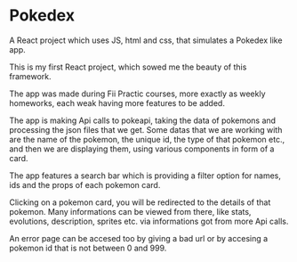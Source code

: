 # Pokedex

A React project which uses JS, html and css, that simulates a Pokedex like app.

This is my first React project, which sowed me the beauty of this framework.

The app was made during Fii Practic courses, more exactly as weekly homeworks, each weak having more features to be added.

The app is making Api calls to pokeapi, taking the data of pokemons and processing the json files that we get. Some datas that we are working with are the name of the pokemon, the unique id, the type of that pokemon etc., and then we are displaying them, using various components in form of a card.

The app features a search bar which is providing a filter option for names, ids and the props of each pokemon card.

Clicking on a pokemon card, you will be redirected to the details of that pokemon. Many informations can be viewed from there, like stats, evolutions, description, sprites etc. via informations got from more Api calls.

An error page can be accesed too by giving a bad url or by accesing a pokemon id that is not between 0 and 999.
